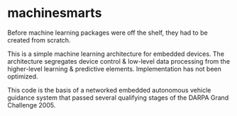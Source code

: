 machinesmarts
=============

Before machine learning packages were off the shelf, they had to be created from scratch.

This is a simple machine learning architecture for embedded devices.  The architecture segregates device control & low-level data processing from the higher-level learning & predictive elements.  Implementation has not been optimized.

This code is the basis of a networked embedded autonomous vehicle guidance system that passed several qualifying stages of the DARPA Grand Challenge 2005.
